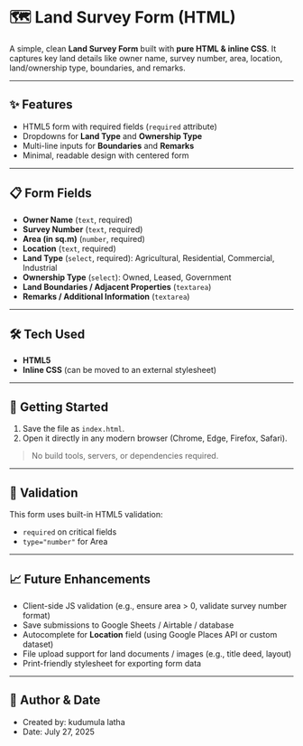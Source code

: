 # 🗺️ Land Survey Form (HTML)

A simple, clean **Land Survey Form** built with **pure HTML & inline CSS**. It captures key land details like owner name, survey number, area, location, land/ownership type, boundaries, and remarks.

---

## ✨ Features
- HTML5 form with required fields (`required` attribute)
- Dropdowns for **Land Type** and **Ownership Type**
- Multi-line inputs for **Boundaries** and **Remarks**
- Minimal, readable design with centered form

---

## 📋 Form Fields
- **Owner Name** (`text`, required)
- **Survey Number** (`text`, required)
- **Area (in sq.m)** (`number`, required)
- **Location** (`text`, required)
- **Land Type** (`select`, required): Agricultural, Residential, Commercial, Industrial
- **Ownership Type** (`select`): Owned, Leased, Government
- **Land Boundaries / Adjacent Properties** (`textarea`)
- **Remarks / Additional Information** (`textarea`)

---

## 🛠️ Tech Used
- **HTML5**
- **Inline CSS** (can be moved to an external stylesheet)

---

## 🚀 Getting Started
1. Save the file as `index.html`.
2. Open it directly in any modern browser (Chrome, Edge, Firefox, Safari).

> No build tools, servers, or dependencies required.

---



## 🧪 Validation
This form uses built-in HTML5 validation:
- `required` on critical fields
- `type="number"` for Area


---
## 📈 Future Enhancements

-  Client-side JS validation (e.g., ensure area > 0, validate survey number format)  
-  Save submissions to Google Sheets / Airtable / database  
-  Autocomplete for **Location** field (using Google Places API or custom dataset)  
-  File upload support for land documents / images (e.g., title deed, layout)  
-  Print-friendly stylesheet for exporting form data

---
## 📅 Author & Date
- Created by: kudumula latha
- Date: July 27, 2025



  
